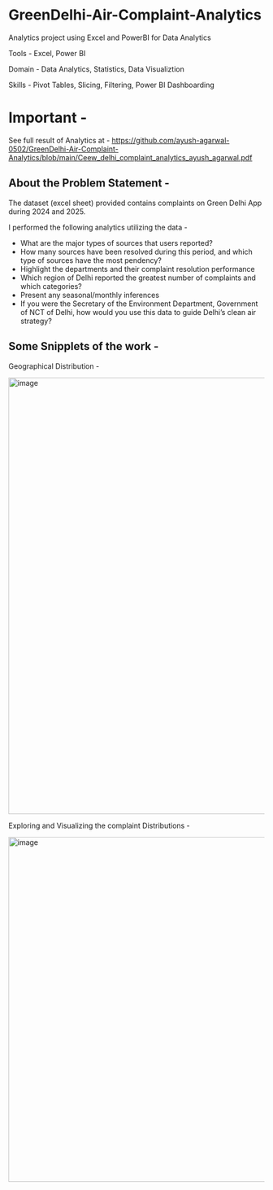 # GreenDelhi-Air-Complaint-Analytics
Analytics project using Excel and PowerBI for Data Analytics

Tools - Excel, Power BI

Domain - Data Analytics, Statistics, Data Visualiztion 

Skills - Pivot Tables, Slicing, Filtering, Power BI Dashboarding

# Important - 
See full result of Analytics at - https://github.com/ayush-agarwal-0502/GreenDelhi-Air-Complaint-Analytics/blob/main/Ceew_delhi_complaint_analytics_ayush_agarwal.pdf

## About the Problem Statement - 

The dataset (excel sheet) provided contains complaints on Green Delhi App during 2024 and 2025. 

I performed the following analytics utilizing the data - 
-	What are the major types of sources that users reported? 
-	How many sources have been resolved during this period, and which type of sources have the most pendency? 
-	Highlight the departments and their complaint resolution performance 
-	Which region of Delhi reported the greatest number of complaints and which categories?  
-	Present any seasonal/monthly inferences 
- If you were the Secretary of the Environment Department, Government of NCT of Delhi, how would you use this data to guide Delhi’s clean air strategy?

## Some Snipplets of the work - 


Geographical Distribution - 


<img width="1540" height="858" alt="image" src="https://github.com/user-attachments/assets/333e0f53-73e5-4b3f-88e5-888ea44a514c" />


Exploring and Visualizing the complaint Distributions -


<img width="1308" height="678" alt="image" src="https://github.com/user-attachments/assets/a6725b22-39bc-4c5f-9312-31ae9853413f" />



